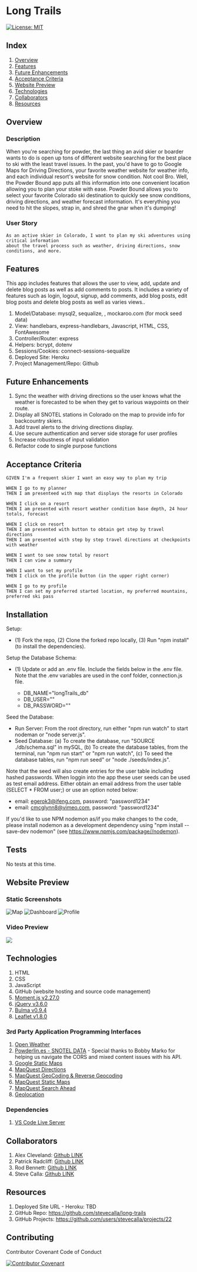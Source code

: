 # Long Trails
[![License:  MIT](https://img.shields.io/badge/License-MIT-yellow.svg)](https://opensource.org/licenses/MIT)

## Index

1. [Overview](#overview)
2. [Features](#features)
3. [Future Enhancements](#future-enhancements)
4. [Acceptance Criteria](#acceptance-criteria)
5. [Website Preview](#website-preview)
6. [Technologies](#technologies)
7. [Collaborators](#collaborators)
8. [Resources](#resources)

## Overview

### Description

When you're searching for powder, the last thing an avid skier or boarder wants to do is open up tons of different website searching for the best place to ski with the least travel issues. In the past, you'd have to go to Google Maps for Driving Directions, your favorite weather website for weather info, and each individual resort's website for snow condition. Not cool Bro. Well, the Powder Bound app puts all this information into one convenient location allowing you to plan your stoke with ease. Powder Bound allows you to select your favorite Colorado ski destination to quickly see snow conditions, driving directions, and weather forecast information. It's everything you need to hit the slopes, strap in, and shred the gnar when it's dumping!

### User Story

```
As an active skier in Colorado, I want to plan my ski adventures using critical information
about the travel process such as weather, driving directions, snow conditions, and more.
```

## Features

This app includes features that allows the user to view, add, update and delete blog posts as well as add comments to posts. It includes a variety of features such as login, logout, signup, add comments, add blog posts, edit blog posts and delete blog posts as well as varies views..

1. Model/Database: mysql2, sequalize, , mockaroo.com (for mock seed data)
2. View: handlebars, express-handlebars, Javascript, HTML, CSS, FontAwesome
3. Controller/Router: express
4. Helpers: bcrypt, dotenv
5. Sessions/Cookies: connect-sessions-sequalize
6. Deployed Site: Heroku
7. Project Management/Repo: Github

## Future Enhancements

1. Sync the weather with driving directions so the user knows what the weather is forecasted to be when they get to various waypoints on their route.
2. Display all SNOTEL stations in Colorado on the map to provide info for backcountry skiers.
3. Add travel alerts to the driving directions display.
4. Use secure authentication and server side storage for user profiles
5. Increase robustness of input validation
6. Refactor code to single purpose functions

## Acceptance Criteria

```
GIVEN I'm a frequent skier I want an easy way to plan my trip

WHEN I go to my planner
THEN I am presenteed with map that displays the resorts in Colorado

WHEN I click on a resort
THEN I am presented with resort weather condition base depth, 24 hour totals, forecast

WHEN I click on resort
THEN I am presented with button to obtain get step by travel directions
THEN I am presented with step by step travel directions at checkpoints with weather

WHEN I want to see snow total by resort
THEN I can view a summary

WHEN I want to set my profile
THEN I click on the profile button (in the upper right corner)

WHEN I go to my profile
THEN I can set my preferred started location, my preferred mountains, preferred ski pass

```
## Installation

Setup: 
- (1) Fork the repo, (2) Clone the forked repo locally, (3) Run "npm install" (to install the dependencies).

Setup the Database Schema: 
- (1) Update or add an .env file. Include the fields below in the .env file. Note that the .env variables are used in the conf folder, connection.js file.

  * DB_NAME="longTrails_db"
  * DB_USER="<mySQL user name>"
  * DB_PASSWORD="<mySQL user password>"

Seed the Database: 
- Run Server: From the root directory, run either "npm run watch" to start nodeman or "node server.js".
- Seed Database: (a) To create the database, run "SOURCE ./db/schema.sql" in mySQL, (b) To create the database tables, from the terminal, run "npm run start" or "npm run watch", (c) To seed the database tables, run "npm run seed" or "node ./seeds/index.js".

Note that the seed will also create entries for the user table including hashed passwords. When loggin into the app these user seeds can be used as test email address. Either obtain an email address from the user table (SELECT * FROM user;) or use an option noted below:

  * email: egerok3@ifeng.com, password: "password1234"
  * email: cmcglynn8@vimeo.com, password: "password1234"

If you'd like to use NPM nodemon as/if you make changes to the code, please install nodemon as a development dependency using "npm install --save-dev nodemon" (see https://www.npmjs.com/package//nodemon). 

## Tests

No tests at this time.

## Website Preview

### Static Screenshots

<img alt="Map" src="./assets/images/screenshot_map.png">
<img alt="Dashboard" src="./assets/images/screenshot_dashboard.png">
<img alt="Profile" src="./assets/images/screenshot_profile.png">

### Video Preview

<img src="./assets/images/powder-bound.gif" width="" height=""/>

## Technologies

1. HTML
2. CSS
3. JavaScript
4. GitHub (website hosting and source code management)
5. [Moment.js v2.27.0](https://momentjs.com/)
6. [jQuery v3.6.0](https://jquery.com/)
7. [Bulma v0.9.4](https://bulma.io/)
8. [Leaflet v1.8.0](https://leafletjs.com/)

### 3rd Party Application Programming Interfaces

1. [Open Weather](https://openweathermap.org/api/one-call-3)
2. [Powderlin.es - SNOTEL DATA](http://powderlin.es/api.html) - Special thanks to Bobby Marko for helping us navigate the CORS and mixed content issues with his API.
3. [Google Static Maps](https://developers.google.com/maps/documentation/maps-static/overview)
4. [MapQuest Directions](https://developer.mapquest.com/documentation/directions-api/)
5. [MapQuest GeoCoding & Reverse Geocoding](https://developer.mapquest.com/documentation/geocoding-api/)
6. [MapQuest Static Maps](https://developer.mapquest.com/documentation/static-map-api/v5/)
7. [MapQuest Search Ahead](https://developer.mapquest.com/documentation/searchahead-api/)
8. [Geolocation](https://developer.mozilla.org/en-US/docs/Web/API/Geolocation_API)

### Dependencies

1. [VS Code Live Server](https://ritwickdey.github.io/vscode-live-server/)

## Collaborators

1. Alex Cleveland: [Github LINK](https://github.com/AClevel5/)
2. Patrick Radcliff: [Github LINK](https://github.com/TBD_TBD)
3. Rod Bennett: [Github LINK](https://github.com/RodBennett)
4. Steve Calla: [Github LINK](https://github.com/stevecalla)

## Resources

1. Deployed Site URL - Heroku: TBD
3. GitHub Repo: <https://github.com/stevecalla/long-trails>
3. GitHub Projects: <https://github.com/users/stevecalla/projects/22>

## Contributing

Contributor Covenant Code of Conduct

[![Contributor Covenant](https://img.shields.io/badge/Contributor%20Covenant-2.1-4baaaa.svg)](https://www.contributor-covenant.org/version/2/1/code_of_conduct/code_of_conduct.md)